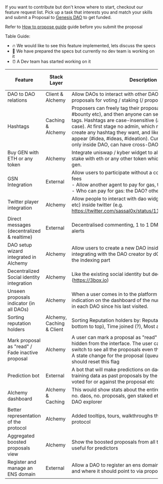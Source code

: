 If you want to contribute but don't know where to start, checkout our feature request list. Pick up a task that interests you and match your skills and submit a Proposal to [Genesis DAO](https://alchemy.daostack.io/dao/0x294f999356ed03347c7a23bcbcf8d33fa41dc830/scheme/0x28c5b9efd5bdec2c69c613d2df4b5e1b92e44a2d3c2f5092fb45187570029009) to get funded.

Refer to [How to propose guide](../how-to-propose) guide before you submit the proposal

Table Guide:

  - 🔥 We would like to see this feature implemented, lets discuss the specs
  - 🍎 We have prepared the specs but currently no dev team is working on it
  - ⏰ A Dev team has started working on it



| Feature | Stack Layer | Description | Dev Time | Status | Github Issue Link |
| ------- | -------------| ---------- | ------- | -------- | ---------- |
| DAO to DAO relations | Client & Alchemy | Allow DAOs to interact with other DAOs by submitting proposals for voting / staking (/ proposing) | 2 w | 🍎 | - |
| Hashtags | Caching & Alchemy | Proposers can freely tag their proposals (e.g. #idea, #norm, #bounty etc), and then anyone can search / filter proposals by tags. Hashtags are case-insensitive (appear only with lower case). At first stage no admin, which means anyone can create any hashtag they want, and likely similarities will appear (#idea, #ideas, #ideation). Currently search available only inside DAO, can have cross-DAO search later| 2 w | 🔥 | - |
| Buy GEN with ETH or any token | Alchemy | Integrate uniswap / kyber widget to allow the user to directly stake with eth or any other token which will be converted to gen. | 2 w | 🍎 | - |
| GSN Integration | External | Allow users to participate without a cost, i.e. sponsor the gas fees <br/> - Allow another agent to pay for gas, technically <br/> - Who can pay for gas: the DAO? other agent? <br/> | 4 w| 🍎 |
| Twitter player integration | Alchemy | Allow people to interact with dao widgets (voting / proposing etc) inside twitter (e.g. https://twitter.com/sassal0x/status/1109263205606387712) | 3 w | 🔥 |
| Direct messages (decentralized & realtime) | External | Decentralised commenting, 1 to 1 DMing between addresses, alerts | 2-3 w | 🔥 |
| DAO setup wizard integrated in Alchemy | Alchemy | Allow users to create a new DAO inside alchemy. This includes integrating with the DAO creator by dOrg, but also figuring out the indexing part | 4 w | 🔥 |
| Decentralized Social identity integration | Alchemy | Like the existing social identity but decentralised (https://3box.io) | 2 w | 🔥 |
| Unseen proposals indicator (in all DAOs) | Alchemy | When a user comes in to the platform again, there's an indication on the dashboard of the number of new proposals in each DAO since his last visited. | 1 w | 🔥 |
| Sorting reputation holders | Alchemy, Caching & Client | Sorting Reputation holders by: Reputation (top to bottom / bottom to top), Time joined (?), Most active (?), ... ? | 2 w | 🍎 | -
| Mark proposal as "read" / Fade inactive proposal | Alchemy | A user can mark a proposal as "read" and it will then be hidden from the interface. The user can toggle a "view all" switch to see all the proposals even those she chose to hide... A state change for the proposal (queued > pre-boosted) should reset this flag | 3 w | 🔥
| Prediction bot | External | A bot that will make predictions on daos. It can use public training data as past proposals by the proposer or voters who voted for or against the proposal etc | 2-3 w | 🔥
| Alchemy dashboard | Alchemy & Caching | This would show stats about the entire DAOstack ecosystem - no. daos, no. proposals, gen staked etc... Could be part of the DAO explorer | 2 w | 🔥
| Better representation of the protocol | Alchemy | Added tooltips, tours, walkthroughs that explain the genesis protocol | 2 w | 🔥 |
| Aggregated boosted proposals view | Alchemy | Show the boosted proposals from all the DAOs. This will be useful for predictors | 2 w | 🔥
| Register and manage an ENS domain | External | Allow a DAO to register an ens domain, manage ownership and where it should point to via proposals | 2 w | 🔥
